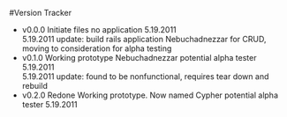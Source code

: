 #Version Tracker

* v0.0.0 Initiate files no application 5.19.2011<br>5.19.2011 update: build rails application Nebuchadnezzar for CRUD, moving to consideration for alpha testing
* v0.1.0 Working prototype Nebuchadnezzar potential alpha tester 5.19.2011<br>5.19.2011 update: found to be nonfunctional, requires tear down and rebuild 
* v0.2.0 Redone Working prototype. Now named Cypher potential alpha tester 5.19.2011